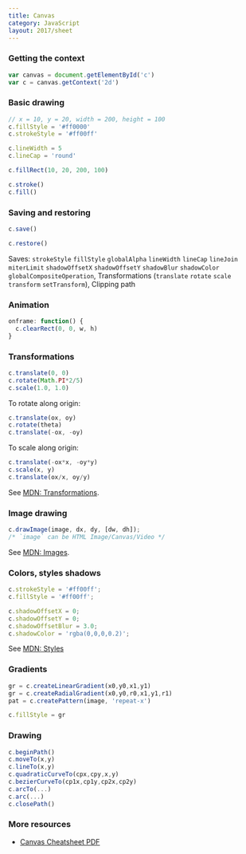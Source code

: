 ```yaml
---
title: Canvas
category: JavaScript
layout: 2017/sheet
---
```


### Getting the context

```js
var canvas = document.getElementById('c')
var c = canvas.getContext('2d')
```

### Basic drawing

```js
// x = 10, y = 20, width = 200, height = 100
c.fillStyle = '#ff0000'
c.strokeStyle = '#ff00ff'
```

```js
c.lineWidth = 5
c.lineCap = 'round'
```

```js
c.fillRect(10, 20, 200, 100)
```

```js
c.stroke()
c.fill()
```

### Saving and restoring

```js
c.save()
```

```js
c.restore()
```

Saves: `strokeStyle` `fillStyle` `globalAlpha` `lineWidth` `lineCap` `lineJoin` `miterLimit` `shadowOffsetX` `shadowOffsetY` `shadowBlur` `shadowColor`
`globalCompositeOperation`, Transformations (`translate` `rotate` `scale` `transform` `setTransform`), Clipping path


### Animation

```js
onframe: function() {
  c.clearRect(0, 0, w, h)
}
```

### Transformations

```js
c.translate(0, 0)
c.rotate(Math.PI*2/5)
c.scale(1.0, 1.0)
```

To rotate along origin:

```js
c.translate(ox, oy)
c.rotate(theta)
c.translate(-ox, -oy)
```

To scale along origin:

```js
c.translate(-ox*x, -oy*y)
c.scale(x, y)
c.translate(ox/x, oy/y)
```

See [MDN: Transformations][xform].

### Image drawing

```js
c.drawImage(image, dx, dy, [dw, dh]);
/* `image` can be HTML Image/Canvas/Video */
```

See [MDN: Images][images].

### Colors, styles shadows

```js
c.strokeStyle = '#ff00ff';
c.fillStyle = '#ff00ff';
```

```js
c.shadowOffsetX = 0;
c.shadowOffsetY = 0;
c.shadowOffsetBlur = 3.0;
c.shadowColor = 'rgba(0,0,0,0.2)';
```

See [MDN: Styles][styles]

### Gradients

```js
gr = c.createLinearGradient(x0,y0,x1,y1)
gr = c.createRadialGradient(x0,y0,r0,x1,y1,r1)
pat = c.createPattern(image, 'repeat-x')
```

```js
c.fillStyle = gr
```

### Drawing

```js
c.beginPath()
c.moveTo(x,y)
c.lineTo(x,y)
c.quadraticCurveTo(cpx,cpy,x,y)
c.bezierCurveTo(cp1x,cp1y,cp2x,cp2y)
c.arcTo(...)
c.arc(...)
c.closePath()
```

### More resources

  * [Canvas Cheatsheet PDF][pdf]

[pdf]: http://www.cheat-sheets.org/saved-copy/HTML5_Canvas_Cheat_Sheet.pdf
[xform]: https://developer.mozilla.org/en-US/docs/Canvas_tutorial/Transformations
[styles]: https://developer.mozilla.org/en-US/docs/Canvas_tutorial/Applying_styles_and_colors
[images]: https://developer.mozilla.org/en-US/docs/Canvas_tutorial/Using_images
